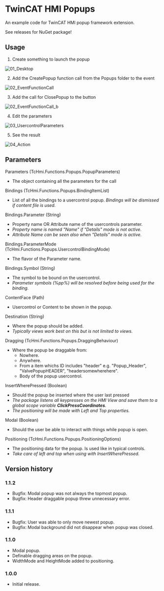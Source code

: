 # TwinCAT HMI Popups
An example code for TwinCAT HMI popup framework extension.

See releases for NuGet package!

## Usage
1. Create something to launch the popup

![01_Desktop](https://user-images.githubusercontent.com/74287696/154477252-eaf43690-9969-4357-b933-16732c3ee477.JPG)

2. Add the CreatePopup function call from the Popups folder to the event

![02_EventFunctionCall](https://user-images.githubusercontent.com/74287696/154477283-13d8ae8d-029f-44a4-8763-695cb8277ab6.JPG)

3. Add the call for ClosePopup to the button

![02_EventFunctionCall_b](https://user-images.githubusercontent.com/74287696/154478190-57fb0ab3-4578-4e5c-9fbd-e24060ffe4d3.JPG)

4. Edit the parameters

![03_UsercontrolParameters](https://user-images.githubusercontent.com/74287696/154477299-e1bec8e9-c9ed-47fa-a8d8-ef3eac16b8c2.JPG)

5. See the result

![04_Action](https://user-images.githubusercontent.com/74287696/154477309-a63030ba-0eaf-4344-aef4-de58860f31af.JPG)


## Parameters

Parameters (TcHmi.Functions.Popups.PopupParameters)
- The object containing all the parameters for the call

Bindings (TcHmi.Functions.Popups.BindingItemList)
- List of all the bindings to a usercontrol popup.
*Bindings will be dismissed if content file is used.*

Bindings.Parameter (String)
- Property name OR Attribute name of the usercontrols parameter.
- *Property name is named "Name" if "Details" mode is not active.*
- *Attribute Name can be seen also when "Details" mode is active.*

Bindings.ParameterMode (TcHmi.Functions.Popups.UsercontrolBindingMode)
- The flavor of the Parameter name.

Bindings.Symbol (String)
- The symbol to be bound on the usercontrol.
- *Parameter symbols (%pp%) will be resolved before being used for the binding.*

ContentFace (Path)
- Usercontrol or Content to be shown in the popup.

Destination (String)
- Where the popup should be added.
- *Typically views work best on this but is not limited to views.*

Dragging (TcHmi.Functions.Popups.DraggingBehaviour)
- Where the popup be draggable from: 
  - Nowhere.
  - Anywhere.
  - From a item whichs ID includes "header" e.g. "Popup_Header", "ValvePopupHEADER", "headersomewherehere".
  - Body of the popup usercontrol.

InsertWherePressed (Boolean)
- Should the popup be inserted where the user last pressed
- *The package listens all keypresses on the HMI View and save them to a global scope variable **ClickPressCoordinates**.*
- *The positioning will be made with Left and Top properties.*

Modal (Boolean)
- Should the user be able to interact with things while popup is open.

Positioning (TcHmi.Functions.Popups.PositioningOptions)
- The positioning data for the popup. Is used like in typical controls.
- *Take care of left and top when using with InsertWherePressed.*

## Version history

### 1.1.2
- Bugfix: Modal popup was not always the topmost popup.
- Bugfix: Header draggable popup threw unnecessary error.
### 1.1.1
- Bugfix: User was able to only move newest popup.
- Bugfix: Modal background did not disappear when popup was closed.
### 1.1.0
- Modal popup.
- Definable dragging areas on the popup.
- WidthMode and HeightMode added to positioning.
### 1.0.0
- Initial release.